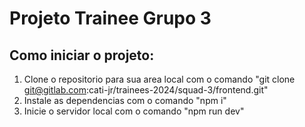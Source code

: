 # Projeto Trainee Grupo 3

## Como iniciar o projeto:
1. Clone o repositorio para sua area local com o comando "git clone git@gitlab.com:cati-jr/trainees-2024/squad-3/frontend.git"
2. Instale as dependencias com o comando "npm i"
3. Inicie o servidor local com o comando "npm run dev"